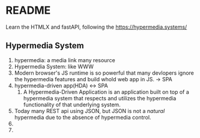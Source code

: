 # README

Learn the HTMLX and fastAPI, following the https://hypermedia.systems/

## Hypermedia System

1. hypermedia: a media link many resource
2. Hypermedia System: like WWW
3. Modern browser's JS runtime is so powerful that many devlopers ignore the hypermedia features and build whold web app in JS. -> SPA
4. hypermedia-driven app(HDA) <-> SPA
    1. A Hypermedia-Driven Application is an application built on top of a hypermedia system that respects and utilizes the hypermedia functionality of that underlying system.
5. Today many REST api using JSON, but JSON is not a _natural_ hypermedia due to the absence of hypermedia control.
6. 
7. 